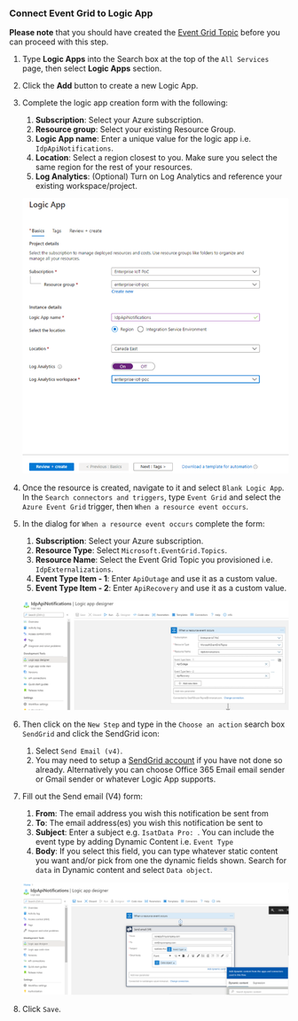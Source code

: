 ### Connect Event Grid to Logic App

**Please note** that you should have created the [Event Grid Topic](#create-the-event-grid-topic) before you can proceed with this step.

1.  Type **Logic Apps** into the Search box at the top of the `All Services` page, then select **Logic Apps**  section.

2.  Click the **Add** button to create a new Logic App.

3.  Complete the logic app creation form with the following:

    1. **Subscription**: Select your Azure subscription.
    2. **Resource group**: Select your existing Resource Group.
    3. **Logic App name**: Enter a unique value for the logic app i.e. `IdpApiNotifications`.
    4. **Location**: Select a region closest to you. Make sure you select the same region for the rest of your resources.
    5. **Log Analytics**: (Optional) Turn on Log Analytics and reference your existing workspace/project.

    ![Screenshot of the Logic App form](media/logic-app-creation1.png)

4. Once the resource is created, navigate to it and select `Blank Logic App`. In the `Search connectors and triggers`, type `Event Grid` and select the `Azure Event Grid` trigger, then `When a resource event occurs`.

5. In the dialog for `When a resource event occurs` complete the form:

    1. **Subscription**: Select your Azure subscription.
    2. **Resource Type**: Select `Microsoft.EventGrid.Topics`.
    3. **Resource Name**: Select the Event Grid Topic you provisioned i.e. `IdpExternalizations`.
    4. **Event Type Item - 1**: Enter `ApiOutage` and use it as a custom value.
    5. **Event Type Item - 2**: Enter `ApiRecovery` and use it as a custom value.

    ![Screenshot of the Logic App form](media/logic-app-creation2.png)

6. Then click on the `New Step` and type in the `Choose an action` search box `SendGrid` and click the SendGrid icon:

    1. Select `Send Email (v4)`.
    2. You may need to setup a [SendGrid account](https://sendgrid.com/) if you have not done so already. Alternatively you can choose Office 365 Email email sender or Gmail sender or whatever Logic App supports.

7. Fill out the Send email (V4) form:
    1. **From**: The email address you wish this notification be sent from
    2. **To**: The email address(es) you wish this notification be sent to
    3. **Subject**: Enter a subject e.g. `IsatData Pro: `. You can include the event type by adding Dynamic Content i.e. `Event Type`
    4. **Body**: If you select this field, you can type whatever static content you want and/or pick from one the dynamic fields shown. Search for `data` in Dynamic content and select `Data object`.

    ![Screenshot of the Logic App sender](media/logic-app-creation3.png)

8. Click `Save`.